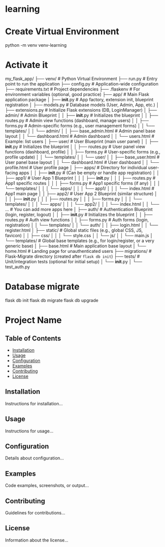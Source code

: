 # learning
# Create Virtual Environment
python -m venv venv-learning
# Activate it


my_flask_app/
├── venv/                     # Python Virtual Environment
├── run.py                    # Entry point to run the application
├── config.py                 # Application-wide configuration
├── requirements.txt          # Project dependencies
├── .flaskenv                 # For environment variables (optional, good practice)
├── app/                      # Main Flask application package
│   ├── __init__.py           # App factory, extension init, blueprint registration
│   ├── models.py             # Database models (User, Admin, App, etc.)
│   ├── extensions.py         # Initialize Flask extensions (DB, LoginManager)
│   ├── admin/                # Admin Blueprint
│   │   ├── __init__.py       # Initializes the blueprint
│   │   ├── routes.py         # Admin view functions (dashboard, manage users)
│   │   ├── forms.py          # Admin-specific forms (e.g., user management forms)
│   │   └── templates/
│   │       └── admin/
│   │           ├── base_admin.html   # Admin panel base layout
│   │           └── dashboard.html    # Admin dashboard
│   │           └── users.html        # Example: list users
│   ├── user/                 # User Blueprint (main user panel)
│   │   ├── __init__.py       # Initializes the blueprint
│   │   ├── routes.py         # User panel view functions (dashboard, profile)
│   │   ├── forms.py          # User-specific forms (e.g., profile update)
│   │   └── templates/
│   │       └── user/
│   │           ├── base_user.html    # User panel base layout
│   │           └── dashboard.html    # User dashboard
│   │           └── profile.html      # User profile page
│   ├── apps/                 # Directory for individual user-facing apps
│   │   ├── __init__.py       # (Can be empty or handle app registration)
│   │   ├── app1/             # User App 1 Blueprint
│   │   │   ├── __init__.py
│   │   │   ├── routes.py     # App1 specific routes
│   │   │   ├── forms.py      # App1 specific forms (if any)
│   │   │   └── templates/
│   │   │       └── apps/
│   │   │           └── app1/
│   │   │               └── index.html  # App1 main page
│   │   ├── app2/             # User App 2 Blueprint (similar structure)
│   │   │   ├── __init__.py
│   │   │   ├── routes.py
│   │   │   ├── forms.py
│   │   │   └── templates/
│   │   │       └── apps/
│   │   │           └── app2/
│   │   │               └── index.html
│   │   └── ...               # You can add more apps here
│   ├── auth/                 # Authentication Blueprint (login, register, logout)
│   │   ├── __init__.py       # Initializes the blueprint
│   │   ├── routes.py         # Auth view functions
│   │   ├── forms.py          # Auth forms (login, registration)
│   │   └── templates/
│   │       └── auth/
│   │           ├── login.html
│   │           └── register.html
│   ├── static/               # Global static files (e.g., global CSS, JS, favicon)
│   │   ├── css/
│   │   │   └── style.css
│   │   └── js/
│   │       └── main.js
│   └── templates/            # Global base templates (e.g., for login/register, or a very generic base)
│       ├── base.html         # Main application base layout
│       └── home.html         # Landing page for unauthenticated users
├── migrations/               # Flask-Migrate directory (created after `flask db init`)
├── tests/                    # Unit/integration tests (optional for initial setup)
│   └── __init__.py
│   └── test_auth.py


# Database migrate
flask db init
flask db migrate
flask db upgrade


# Project Name

## Table of Contents
- [Installation](#installation)
- [Usage](#usage)
- [Configuration](#configuration)
- [Examples](#examples)
- [Contributing](#contributing)
- [License](#license)

## Installation
Instructions for installation...

## Usage
Instructions for usage...

## Configuration
Details about configuration...

## Examples
Code examples, screenshots, or output...

## Contributing
Guidelines for contributions...

## License
Information about the license...
